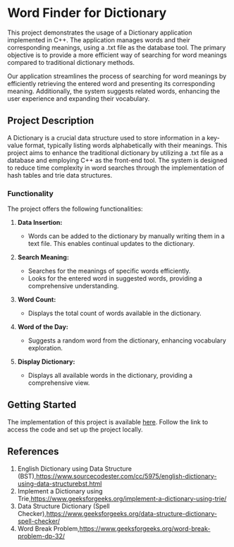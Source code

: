 # Word Finder for Dictionary

This project demonstrates the usage of a Dictionary application implemented in C++. The application manages words and their corresponding meanings, using a .txt file as the database tool. The primary objective is to provide a more efficient way of searching for word meanings compared to traditional dictionary methods.

Our application streamlines the process of searching for word meanings by efficiently retrieving the entered word and presenting its corresponding meaning. Additionally, the system suggests related words, enhancing the user experience and expanding their vocabulary.

## Project Description
A Dictionary is a crucial data structure used to store information in a key-value format, typically listing words alphabetically with their meanings. This project aims to enhance the traditional dictionary by utilizing a .txt file as a database and employing C++ as the front-end tool. The system is designed to reduce time complexity in word searches through the implementation of hash tables and trie data structures.

### Functionality
The project offers the following functionalities:

1. **Data Insertion:**
   - Words can be added to the dictionary by manually writing them in a text file. This enables continual updates to the dictionary.

2. **Search Meaning:**
   - Searches for the meanings of specific words efficiently.
   - Looks for the entered word in suggested words, providing a comprehensive understanding.

3. **Word Count:**
   - Displays the total count of words available in the dictionary.

4. **Word of the Day:**
   - Suggests a random word from the dictionary, enhancing vocabulary exploration.

5. **Display Dictionary:**
   - Displays all available words in the dictionary, providing a comprehensive view.

## Getting Started
The implementation of this project is available [here](https://1drv.ms/f/s!AvgohQFkZ3gHkm0DWWL1Q6CDxSof). Follow the link to access the code and set up the project locally.

## References
1. English Dictionary using Data Structure (BST),https://www.sourcecodester.com/cc/5975/english-dictionary-using-data-structurebst.html
2. Implement a Dictionary using Trie,https://www.geeksforgeeks.org/implement-a-dictionary-using-trie/
3. Data Structure Dictionary (Spell Checker),https://www.geeksforgeeks.org/data-structure-dictionary-spell-checker/
4. Word Break Problem,https://www.geeksforgeeks.org/word-break-problem-dp-32/
